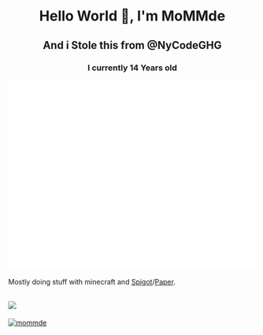 <h1 align="center">
Hello World 👋, I'm MoMMde
</h1>
<h2 align="center">
And i Stole this from @NyCodeGHG
</h2>
<h3 align="center">I currently 14 Years old</h3>

![GitHub metrics](https://github.com/MoMMde/MoMMde/blob/main/github-metrics.svg)

Mostly doing stuff with minecraft and [Spigot](https://spigotmc.org)/[Paper](https://papermc.io).

<br>
<img width="50px" src="https://brand.twitch.tv/assets/logos/svg/glitch/purple.svg">
</a>

<a href="https://twitter.com/mommde6" target="blank"><img align="center" src="https://cdn.jsdelivr.net/npm/simple-icons@3.0.1/icons/twitter.svg" alt="mommde" height="30" width="30" /></a>
